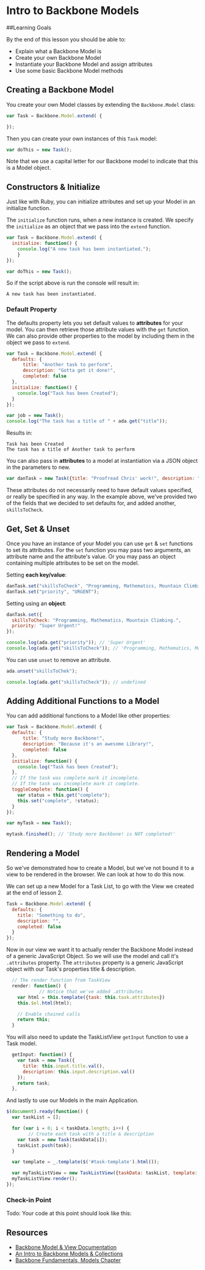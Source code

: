 
# Intro to Backbone Models

##Learning Goals

By the end of this lesson you should be able to:

- Explain what a Backbone Model is
- Create your own Backbone Model
- Instantiate your Backbone Model and assign attributes
- Use some basic Backbone Model methods

## Creating a Backbone Model

You create your own Model classes by extending the `Backbone.Model` class:

```javascript
var Task = Backbone.Model.extend( {

});
```

Then you can create your own instances of this `Task` model:

```javascript
var doThis = new Task();
```

Note that we use a capital letter for our Backbone model to indicate that this is a Model object.

## Constructors & Initialize

Just like with Ruby, you can initialize attributes and set up your Model in an initialize function.  

The `initialize` function runs, when a new instance is created. We specify the `initialize` as an object that we pass into the `extend` function.

```javascript
var Task = Backbone.Model.extend( {
  initialize: function() {
    console.log("A new task has been instantiated.");
	}
});

var doThis = new Task();
```

So if the script above is run the console will result in:

```console
A new task has been instantiated.
```

### Default Property

The defaults property lets you set default values to **attributes** for your model.  You can then retrieve those attribute values with the `get` function. We can also provide other properties to the model by including them in the object we pass to `extend`.

```javascript
var Task = Backbone.Model.extend( {
  defaults: {
      title: "Another task to perform",
      description: "Gotta get it done!",
      completed: false
  },
  initialize: function() {
    console.log("Task has been Created");
  }
});

var job = new Task();
console.log("The task has a title of " + ada.get("title"));
```

Results in:
```console
Task has been Created
The task has a title of Another task to perform
```

You can also pass in **attributes** to a model at instantiation via a JSON object in the parameters to new.

```javascript
var danTask = new Task({title: "Proofread Chris' work!", description: "Make sure he knows his stuff!", skillsToCheck: "Model Creation, method syntax, jQuery & AJAX"});
```

These attributes do not necessarily need to have default values specified, or really be specified in any way. In the example above, we've provided two of the fields that we decided to set defaults for, and added another, `skillsToCheck`.

## Get, Set & Unset

Once you have an instance of your Model you can use `get` & `set` functions to set its attributes. For the `set` function you may pass two arguments, an attribute name and the attribute's value. Or you may pass an object containing multiple attributes to be set on the model.

Setting **each key/value**:
```javascript
danTask.set("skillsToCheck", "Programming, Mathematics, Mountain Climbing.");
danTask.set("priority", "URGENT");
```

Setting using an **object**:
```javascript
danTask.set({
  skillsToCheck: "Programming, Mathematics, Mountain Climbing.",
  priority: "Super Urgent!"
});
```

```javascript
console.log(ada.get("priority")); // 'Super Urgent'
console.log(ada.get("skillsToCheck")); // 'Programming, Mathematics, Mountain Climbing.'
```

You can use `unset` to remove an attribute.
```javascript
ada.unset("skillsToChek");

console.log(ada.get("skillsToCheck")); // undefined
```

## Adding Additional Functions to a Model

You can add additional functions to a Model like other properties:

```javascript
var Task = Backbone.Model.extend( {
  defaults: {
      title: "Study more Backbone!",
      description: "Because it's an awesome Library!",
      completed: false
  },
  initialize: function() {
    console.log("Task has been Created");
  },
  // If the task was complete mark it incomplete.
  // If the task was incomplete mark it complete.  
  toggleComplete: function() {
  	var status = this.get("complete");
  	this.set("complete", !status);
  }
});

var myTask = new Task();

mytask.finished(); // 'Study more Backbone! is NOT completed!'
```

## Rendering a Model

So we've demonstrated how to create a Model, but we've not bound it to a view to be rendered in the browser.  We can look at how to do this now.

We can set up a new Model for a Task List, to go with the View we created at the end of lesson 2.  

```javascript
Task = Backbone.Model.extend( {
  defaults: {
    title: "Something to do",
    description: "",
    completed: false
  }
});
```

Now in our view we want it to actually render the Backbone Model instead of a generic JavaScript Object.  So we will use the model and call it's `.attributes` property.  The `attributes` property is a generic JavaScript object with our Task's properties title & description.    


```javascript
  // The render function from TaskView
  render: function() {
  			// Notice that we've added .attributes
    var html = this.template({task: this.task.attributes})
    this.$el.html(html);

    // Enable chained calls
    return this;
  }
```
You will also need to update the TaskListView `getInput` function to use a Task model.

```javascript
  getInput: function() {
    var task = new Task({
      title: this.input.title.val(),
      description: this.input.description.val()
    });
    return task;
  },
```

And lastly to use our Models in the main Application.  


```javascript
$(document).ready(function() {
  var taskList = [];

  for (var i = 0; i < taskData.length; i++) {
  		// Create each task with a title & description
    var task = new Task(taskData[i]);
    taskList.push(task);
  }

  var template = _.template($('#task-template').html());

  var myTaskListView = new TaskListView({taskData: taskList, template: template, el: $('#application')});
  myTaskListView.render();
});
```

### Check-in Point

Todo:
Your code at this point should look like this:  


## Resources
- [Backbone Model & View Documentation](http://backbonejs.org/#Model-View-separation)
-  [An Intro to Backbone Models & Collections](http://liquidmedia.org/blog/2011/01/backbone-js-part-1/)
-  [Backbone Fundamentals, Models Chapter](https://addyosmani.com/backbone-fundamentals/#models-1)

